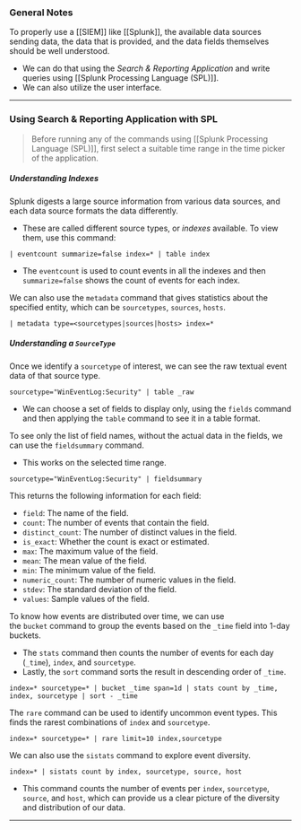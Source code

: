 ### General Notes

To properly use a [[SIEM]] like [[Splunk]], the available data sources sending data, the data that is provided, and the data fields themselves should be well understood.
- We can do that using the *Search & Reporting Application* and write queries using [[Splunk Processing Language (SPL)]].
- We can also utilize the user interface. 

---
### Using Search & Reporting Application with SPL

> Before running any of the commands using [[Splunk Processing Language (SPL)]], first select a suitable time range in the time picker of the application.

##### Understanding Indexes

Splunk digests a large source information from various data sources, and each data source formats the data differently.
- These are called different source types, or *indexes* available. To view them, use this command:
```SPL
| eventcount summarize=false index=* | table index
```
- The `eventcount` is used to count events in all the indexes and then `summarize=false` shows the count of events for each index.

We can also use the `metadata` command that gives statistics about the specified entity, which can be `sourcetypes`, `sources`, `hosts`. 
```SPL
| metadata type=<sourcetypes|sources|hosts> index=*
```

##### Understanding a `SourceType`

Once we identify a `sourcetype` of interest, we can see the raw textual event data of that source type.
```SPL
sourcetype="WinEventLog:Security" | table _raw
```
- We can choose a set of fields to display only, using the `fields` command and then applying the `table` command to see it in a table format.

To see only the list of field names, without the actual data in the fields, we can use the `fieldsummary` command.
- This works on the selected time range.
```SPL
sourcetype="WinEventLog:Security" | fieldsummary
```
This returns the following information for each field:
- `field`: The name of the field.
- `count`: The number of events that contain the field.
- `distinct_count`: The number of distinct values in the field.
- `is_exact`: Whether the count is exact or estimated.
- `max`: The maximum value of the field.
- `mean`: The mean value of the field.
- `min`: The minimum value of the field.
- `numeric_count`: The number of numeric values in the field.
- `stdev`: The standard deviation of the field.
- `values`: Sample values of the field.

To know how events are distributed over time, we can use the `bucket` command to group the events based on the `_time` field into 1-day buckets. 
- The `stats` command then counts the number of events for each day (`_time`), `index`, and `sourcetype`. 
- Lastly, the `sort` command sorts the result in descending order of `_time`.
```SPL
index=* sourcetype=* | bucket _time span=1d | stats count by _time, index, sourcetype | sort - _time
```

The `rare` command can be used to identify uncommon event types. This finds the rarest combinations of `index` and `sourcetype`.
```SPL
index=* sourcetype=* | rare limit=10 index,sourcetype
```

We can also use the `sistats` command to explore event diversity. 
```SPL
index=* | sistats count by index, sourcetype, source, host
```
- This command counts the number of events per `index`, `sourcetype`, `source`, and `host`, which can provide us a clear picture of the diversity and distribution of our data.

---
